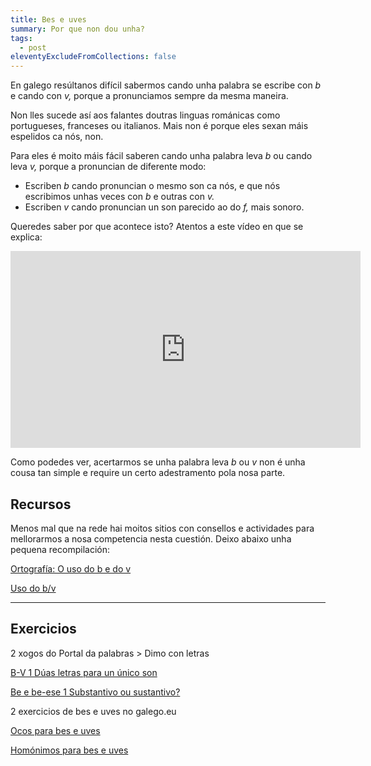 ```yaml
---
title: Bes e uves
summary: Por que non dou unha?
tags:
  - post
eleventyExcludeFromCollections: false
---
```

En galego resúltanos difícil sabermos cando unha palabra se escribe con *b* e cando con *v,* porque a pronunciamos sempre da mesma maneira. 

Non lles sucede así aos falantes doutras linguas románicas como portugueses, franceses ou italianos. Mais non é porque eles sexan máis espelidos ca nós, non.

Para eles é moito máis fácil saberen cando unha palabra leva *b* ou cando leva *v,* porque a pronuncian de diferente modo:   

* Escriben *b* cando pronuncian o mesmo son ca nós, e que nós escribimos unhas veces con *b* e outras con *v.*
* Escriben *v* cando pronuncian un son parecido ao do *f,* mais sonoro. 

Queredes saber por que acontece isto? Atentos a este vídeo en que se explica:

<iframe width="560" height="315" src="https://www.youtube.com/embed/8O_K3bGuLsI" frameborder="0" allow="accelerometer; autoplay; encrypted-media; gyroscope; picture-in-picture" allowfullscreen></iframe>

Como podedes ver, acertarmos se unha palabra leva *b* ou *v* non é unha cousa tan simple e require un certo adestramento pola nosa parte. 

## Recursos

Menos mal que na rede hai moitos sitios con consellos e actividades para mellorarmos a nosa competencia nesta cuestión. Deixo abaixo unha pequena recompilación:

[Ortografía: O uso do b e do v](http://cotovia.org/proxecto/ort/ort_ud3_01.html?orix=ort&tema=ort_ud3_01.html)

[Uso do b/v](https://www.edu.xunta.gal/espazoAbalar/sites/espazoAbalar/files/datos/1326967726/contido/ortografia/ortografia/o_uso_do_bv.html)

- - -

## Exercicios

2 xogos do Portal da palabras > Dimo con letras

[B-V 1 Dúas letras para un único son](<https://portaldaspalabras.gal/xogo/b-v-1/>)

[Be e be-ese 1 Substantivo ou sustantivo?](<https://portaldaspalabras.gal/xogo/b-bs-1/>)

[](https://portaldaspalabras.gal/xogo/b-bs-1/)[](<https://portaldaspalabras.gal/xogo/b-v-1/>)2 exercicios de bes e uves no galego.eu

[Ocos para bes e uves](https://www.ogalego.eu/exercicios_de_lingua/exercicios/ortografia.htm#6)

[Homónimos para bes e uves](https://www.ogalego.eu/exercicios_de_lingua/exercicios/ortografia.htm#7)

[](https://portaldaspalabras.gal/xogo/b-v-1/)
